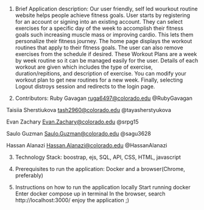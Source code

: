 1. Brief Application description:
Our user friendly, self led wourkout routine website helps people achieve fitness goals. User starts by registering for an account or signing into an existing account. They can select exercises for a specific day of the week to accomplish their fitness goals such increasing muscle mass or improving cardio. This lets them personalize their fitness journey. The home page displays the workout routines that apply to their fitness goals. The user can also remove exercises from the schedule if desired. These Workout Plans are a week by week routine so it can be managed easily for the user. Details of each workout are given which includes the type of exercise, duration/repitions, and description of exercise. You can modify your workout plan to get new routines for a new week.
Finally, selecting Logout distroys session and redirects to the login page.

2. Contributors:
Ruby Gavagan
ruga6497@colorado.edu
@RubyGavagan

Taisiia Sherstiukova
tash2960@colorado.edu
@tayasherstyukova

Evan Zachary
Evan.Zachary@colorado.edu
@srpg15

Saulo Guzman
Saulo.Guzman@colorado.edu
@sagu3628

Hassan Alanazi
Hassan.Alanazi@colorado.edu
@HassanAlanazi

3. Technology Stack:
boostrap, ejs, SQL, API, CSS, HTML, javascript

4. Prerequisites to run the application:
Docker and a browser(Chrome, preferably)

5. Instructions on how to run the application locally
Start running docker
Enter docker compose up in terminal
In the browser, search http://localhost:3000/
enjoy the application ;)

